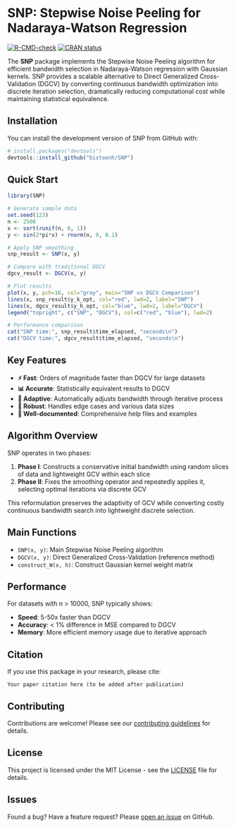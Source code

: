 # SNP: Stepwise Noise Peeling for Nadaraya-Watson Regression

<!-- badges: start -->
[![R-CMD-check](https://github.com/yourusername/SNP/workflows/R-CMD-check/badge.svg)](https://github.com/yourusername/SNP/actions)
[![CRAN status](https://www.r-pkg.org/badges/version/SNP)](https://CRAN.R-project.org/package=SNP)
<!-- badges: end -->

The **SNP** package implements the Stepwise Noise Peeling algorithm for efficient bandwidth selection in Nadaraya-Watson regression with Gaussian kernels. SNP provides a scalable alternative to Direct Generalized Cross-Validation (DGCV) by converting continuous bandwidth optimization into discrete iteration selection, dramatically reducing computational cost while maintaining statistical equivalence.

## Installation

You can install the development version of SNP from GitHub with:

```r
# install.packages("devtools")
devtools::install_github("bistoonh/SNP")
```

## Quick Start

```r
library(SNP)

# Generate sample data
set.seed(123)
n <- 2500
x <- sort(runif(n, 0, 1))
y <- sin(2*pi*x) + rnorm(n, 0, 0.1)

# Apply SNP smoothing
snp_result <- SNP(x, y)

# Compare with traditional DGCV
dgcv_result <- DGCV(x, y)

# Plot results
plot(x, y, pch=16, col="gray", main="SNP vs DGCV Comparison")
lines(x, snp_result$y_k_opt, col="red", lwd=2, label="SNP")
lines(x, dgcv_result$y_h_opt, col="blue", lwd=2, label="DGCV")
legend("topright", c("SNP", "DGCV"), col=c("red", "blue"), lwd=2)

# Performance comparison
cat("SNP time:", snp_result$time_elapsed, "seconds\n")
cat("DGCV time:", dgcv_result$time_elapsed, "seconds\n")
```

## Key Features

- **⚡ Fast**: Orders of magnitude faster than DGCV for large datasets
- **📊 Accurate**: Statistically equivalent results to DGCV
- **🎯 Adaptive**: Automatically adjusts bandwidth through iterative process
- **🔧 Robust**: Handles edge cases and various data sizes
- **📖 Well-documented**: Comprehensive help files and examples

## Algorithm Overview

SNP operates in two phases:

1. **Phase I**: Constructs a conservative initial bandwidth using random slices of data and lightweight GCV within each slice
2. **Phase II**: Fixes the smoothing operator and repeatedly applies it, selecting optimal iterations via discrete GCV

This reformulation preserves the adaptivity of GCV while converting costly continuous bandwidth search into lightweight discrete selection.

## Main Functions

- `SNP(x, y)`: Main Stepwise Noise Peeling algorithm
- `DGCV(x, y)`: Direct Generalized Cross-Validation (reference method)  
- `construct_W(x, h)`: Construct Gaussian kernel weight matrix

## Performance

For datasets with n > 10000, SNP typically shows:
- **Speed**: 5-50x faster than DGCV
- **Accuracy**: < 1% difference in MSE compared to DGCV
- **Memory**: More efficient memory usage due to iterative approach

## Citation

If you use this package in your research, please cite:

```
Your paper citation here (to be added after publication)
```

## Contributing

Contributions are welcome! Please see our [contributing guidelines](CONTRIBUTING.md) for details.

## License

This project is licensed under the MIT License - see the [LICENSE](LICENSE) file for details.

## Issues

Found a bug? Have a feature request? Please [open an issue](https://github.com/bistoonh/SNP/issues) on GitHub.
